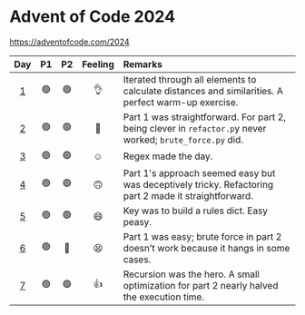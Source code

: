 # Advent of Code 2024

https://adventofcode.com/2024

| Day     | P1             | P2             | Feeling            | Remarks |
|:-------:|:--------------:|:--------------:|:------------------:|:--------|
| [1](01) | :green_circle: | :green_circle: | :ok_hand:          | Iterated through all elements to calculate distances and similarities. A perfect warm-up exercise. |
| [2](02) | :green_circle: | :green_circle: | :shrug:            | Part 1 was straightforward. For part 2, being clever in `refactor.p`y never worked; `brute_force.py` did. |
| [3](03) | :green_circle: | :green_circle: | :relaxed:          | Regex made the day. |
| [4](04) | :green_circle: | :green_circle: | :upside_down_face: | Part 1's approach seemed easy but was deceptively tricky. Refactoring part 2 made it straightforward. |
| [5](05) | :green_circle: | :green_circle: | :smile:            | Key was to build a rules dict. Easy peasy. |
| [6](06) | :green_circle: | :red_circle:   | :tired_face:       | Part 1 was easy; brute force in part 2 doesn’t work because it hangs in some cases. |
| [7](07) | :green_circle: | :green_circle: | :thumbsup:         | Recursion was the hero. A small optimization for part 2 nearly halved the execution time. |
